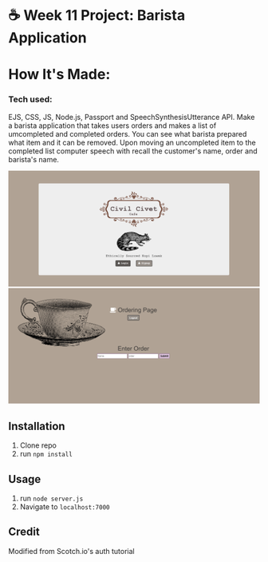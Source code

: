 # ☕ Week 11 Project: Barista Application

# How It's Made:
### Tech used: 
EJS, CSS, JS, Node.js, Passport and SpeechSynthesisUtterance API. Make a barista application that takes users orders and makes a list of umcompleted and completed orders. You can see what barista prepared what item and it can be removed. Upon moving an uncompleted item to the completed list computer speech with recall the customer's name, order and barista's name.


![Civil Civet](/public/img/barista1.png)
![Civil Civet2](/public/img/barista2.png)


## Installation

1. Clone repo
2. run `npm install`

## Usage

1. run `node server.js`
2. Navigate to `localhost:7000`

## Credit

Modified from Scotch.io's auth tutorial
